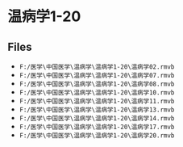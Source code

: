 # 温病学1-20

## Files

- `F:/医学\中国医学\温病学\温病学1-20\温病学02.rmvb`
- `F:/医学\中国医学\温病学\温病学1-20\温病学07.rmvb`
- `F:/医学\中国医学\温病学\温病学1-20\温病学08.rmvb`
- `F:/医学\中国医学\温病学\温病学1-20\温病学10.rmvb`
- `F:/医学\中国医学\温病学\温病学1-20\温病学11.rmvb`
- `F:/医学\中国医学\温病学\温病学1-20\温病学13.rmvb`
- `F:/医学\中国医学\温病学\温病学1-20\温病学14.rmvb`
- `F:/医学\中国医学\温病学\温病学1-20\温病学17.rmvb`
- `F:/医学\中国医学\温病学\温病学1-20\温病学20.rmvb`
